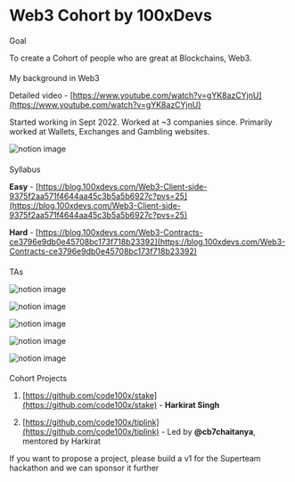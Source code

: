 # Web3 Cohort by 100xDevs

#### 

[](#c6c5748515084c369f713b829d62eac4 "Goal")Goal

To create a Cohort of people who are great at Blockchains, Web3.

#### 

[](#9c7732938603440cbda21bda0a984e3e "My background in Web3")My background in Web3

Detailed video - [https://www.youtube.com/watch?v=gYK8azCYjnU](https://www.youtube.com/watch?v=gYK8azCYjnU)

Started working in Sept 2022. Worked at ~3 companies since. Primarily worked at Wallets, Exchanges and Gambling websites.

![notion image](https://www.notion.so/image/https%3A%2F%2Fprod-files-secure.s3.us-west-2.amazonaws.com%2F085e8ad8-528e-47d7-8922-a23dc4016453%2F2d65be54-6dfa-4ac3-a91d-3a0be10965d6%2FScreenshot_2024-08-02_at_4.50.42_PM.png?table=block&id=a63b7f77-578d-4ee2-be25-002d6c315560&cache=v2)

#### 

[](#49aaa9aaef8146d697550a9a29121dfc "Syllabus")Syllabus

**Easy** - [https://blog.100xdevs.com/Web3-Client-side-9375f2aa571f4644aa45c3b5a5b6927c?pvs=25](https://blog.100xdevs.com/Web3-Client-side-9375f2aa571f4644aa45c3b5a5b6927c?pvs=25)

**Hard** - [https://blog.100xdevs.com/Web3-Contracts-ce3796e9db0e45708bc173f718b23392](https://blog.100xdevs.com/Web3-Contracts-ce3796e9db0e45708bc173f718b23392)

#### 

[](#b84954fcf75347baab482b6a061586a8 "TAs")TAs

![notion image](https://www.notion.so/image/https%3A%2F%2Fprod-files-secure.s3.us-west-2.amazonaws.com%2F085e8ad8-528e-47d7-8922-a23dc4016453%2F2c4dd53a-5f96-43cd-be46-53a76c5412bf%2FWhatsApp_Image_2024-08-02_at_16.55.23.jpeg?table=block&id=023fe54a-a65c-4038-b4ff-877cf18a9161&cache=v2)

![notion image](https://www.notion.so/image/https%3A%2F%2Fprod-files-secure.s3.us-west-2.amazonaws.com%2F085e8ad8-528e-47d7-8922-a23dc4016453%2Fd3b72149-cf2d-47d7-b1e4-d64cc99c1fc8%2FWhatsApp_Image_2024-08-02_at_16.57.12.jpeg?table=block&id=0936d724-5042-42af-b5c4-af6877afaa75&cache=v2)

![notion image](https://www.notion.so/image/https%3A%2F%2Fprod-files-secure.s3.us-west-2.amazonaws.com%2F085e8ad8-528e-47d7-8922-a23dc4016453%2F742e2c0e-cff8-443e-add7-539f7ad65961%2FWhatsApp_Image_2024-08-02_at_16.53.46.jpeg?table=block&id=7298e44e-bed6-47d4-865e-04e356c450dc&cache=v2)

![notion image](https://www.notion.so/image/https%3A%2F%2Fprod-files-secure.s3.us-west-2.amazonaws.com%2F085e8ad8-528e-47d7-8922-a23dc4016453%2F3ad21784-7cc8-4363-89f8-20c3d501419a%2FWhatsApp_Image_2024-08-02_at_17.21.25.jpeg?table=block&id=77411cdc-a4a9-4b4b-b9de-2ed5e68dcf4d&cache=v2)

![notion image](https://www.notion.so/image/https%3A%2F%2Fprod-files-secure.s3.us-west-2.amazonaws.com%2F085e8ad8-528e-47d7-8922-a23dc4016453%2F73563d67-c51e-4b15-8fab-69c4a232c342%2FWhatsApp_Image_2024-08-02_at_16.53.00.jpeg?table=block&id=b7a4ac42-636f-4d34-85f8-bb423cda81c7&cache=v2)

#### 

[](#2f53c31e56284c5e94c1f365bd53a696 "Cohort Projects")Cohort Projects

1.  [https://github.com/code100x/stake](https://github.com/code100x/stake) - **Harkirat Singh**

2.  [https://github.com/code100x/tiplink](https://github.com/code100x/tiplink) - Led by **@cb7chaitanya**, mentored by Harkirat

If you want to propose a project, please build a v1 for the Superteam hackathon and we can sponsor it further